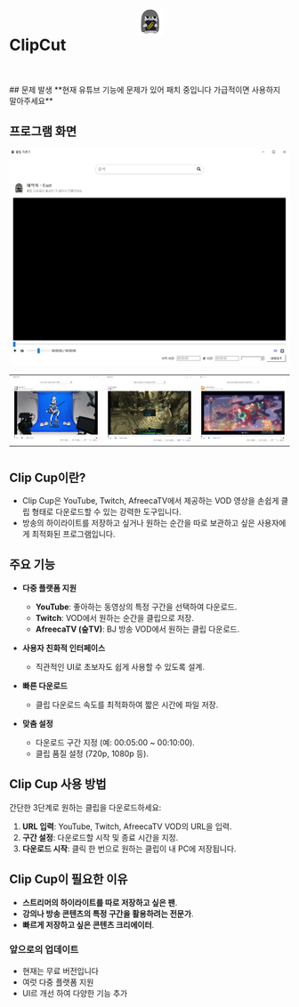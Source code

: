 <h1 style="padding: unset; border: unset;">
    <img src="https://github.com/whynull02/clip_app/blob/main/image/clip_cut.png" width="50" height="50" style="display: block; margin-top: 10px; margin-left: auto; margin-right: auto;">
    <span>ClipCut</span>
</h1>



<br/>
<br/>
## 문제 발생
**현재 유튜브 기능에 문제가 있어 패치 중입니다 가급적이면 사용하지 말아주세요**

## 프로그램 화면
<img src="https://github.com/whynull02/clip_app/blob/main/image/1.png">
<table>
    <tr>
        <td>
            <img src="https://github.com/whynull02/clip_app/blob/main/image/2.png">
        </td>
        <td>
            <img src="https://github.com/whynull02/clip_app/blob/main/image/3.png">
        </td>
        <td>
            <img src="https://github.com/whynull02/clip_app/blob/main/image/4.png">
        </td>
    </tr>
</table>

#

## Clip Cup이란?
- Clip Cup은 YouTube, Twitch, AfreecaTV에서 제공하는 VOD 영상을 손쉽게 클립 형태로 다운로드할 수 있는 강력한 도구입니다.
- 방송의 하이라이트를 저장하고 싶거나 원하는 순간을 따로 보관하고 싶은 사용자에게 최적화된 프로그램입니다.


## 주요 기능
- **다중 플랫폼 지원**
    - **YouTube**: 좋아하는 동영상의 특정 구간을 선택하여 다운로드.
    - **Twitch**: VOD에서 원하는 순간을 클립으로 저장.
    - **AfreecaTV (숲TV)**: BJ 방송 VOD에서 원하는 클립 다운로드.
  
- **사용자 친화적 인터페이스**
    - 직관적인 UI로 초보자도 쉽게 사용할 수 있도록 설계.
  
- **빠른 다운로드**
    - 클립 다운로드 속도를 최적화하여 짧은 시간에 파일 저장.
  
- **맞춤 설정**
    - 다운로드 구간 지정 (예: 00:05:00 ~ 00:10:00).
    - 클립 품질 설정 (720p, 1080p 등).


## Clip Cup 사용 방법
간단한 3단계로 원하는 클립을 다운로드하세요:
1. **URL 입력**: YouTube, Twitch, AfreecaTV VOD의 URL을 입력.
2. **구간 설정**: 다운로드할 시작 및 종료 시간을 지정.
3. **다운로드 시작**: 클릭 한 번으로 원하는 클립이 내 PC에 저장됩니다.


## Clip Cup이 필요한 이유
- **스트리머의 하이라이트를 따로 저장하고 싶은 팬**.
- **강의나 방송 콘텐츠의 특정 구간을 활용하려는 전문가**.
- **빠르게 저장하고 싶은 콘텐츠 크리에이터**.


### 앞으로의 업데이트
- 현재는 무료 버전입니다
- 여럿 다중 플랫폼 지원
- UI르 개선 하여 다양한 기능 추가





[Releases]: https://github.com/whynull02/clip_app/releases

